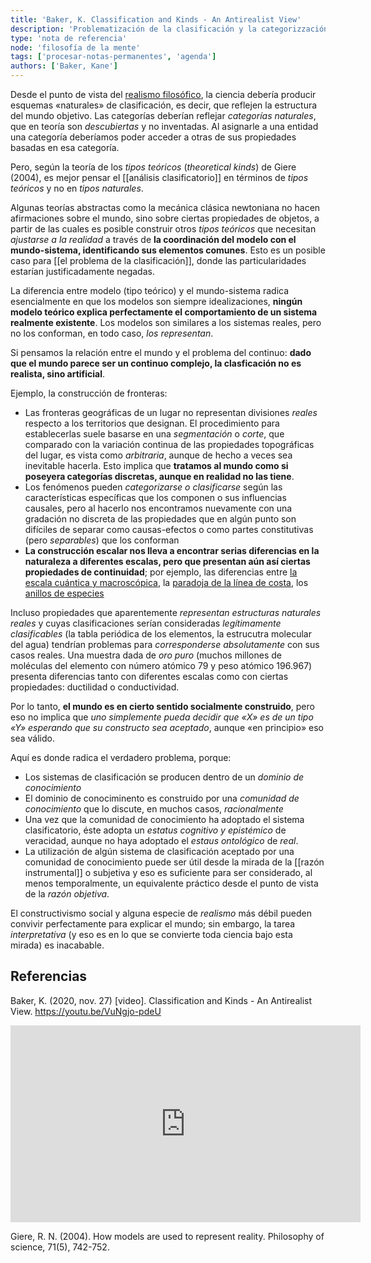 ```yaml
---
title: 'Baker, K. Classification and Kinds - An Antirealist View'
description: 'Problematización de la clasificación y la categorizzación como prácticas científicas realistas'
type: 'nota de referencia'
node: 'filosofía de la mente'
tags: ['procesar-notas-permanentes', 'agenda']
authors: ['Baker, Kane']
---
```


Desde el punto de vista del [realismo filosófico](https://es.wikipedia.org/wiki/Realismo_filos%C3%B3fico), la ciencia debería producir  esquemas «naturales» de clasificación, es decir, que reflejen la estructura del mundo objetivo. Las categorías deberían reflejar *categorías naturales*, que en teoría son *descubiertas* y no inventadas. Al asignarle a una entidad una categoría deberíamos poder acceder a otras de sus propiedades basadas en esa categoría.

Pero, según la teoría de los *tipos teóricos* (*theoretical kinds*) de Giere (2004), es mejor pensar el [[análisis clasificatorio]] en términos de *tipos teóricos* y no en *tipos naturales*.

Algunas teorías abstractas como la mecánica clásica newtoniana no hacen afirmaciones sobre el mundo, sino sobre ciertas propiedades de objetos, a partir de las cuales es posible construir otros *tipos teóricos* que necesitan *ajustarse a la realidad* a través de **la coordinación del modelo con el mundo-sistema, identificando sus elementos comunes**. Esto es un posible caso para [[el problema de la clasificación]], donde las particularidades estarían justificadamente negadas.

La diferencia entre modelo (tipo teórico) y el mundo-sistema radica esencialmente en que los modelos son siempre idealizaciones, **ningún modelo teórico explica perfectamente el comportamiento de un sistema realmente existente**. Los modelos son similares a los sistemas reales, pero no  los conforman, en todo caso, *los representan*.

Si pensamos la relación entre el mundo y el problema del continuo: **dado que el mundo parece ser un continuo complejo, la clasficación no es realista, sino artificial**.

Ejemplo, la construcción de fronteras:

- Las fronteras geográficas de un lugar no representan divisiones *reales* respecto a los territorios que designan. El procedimiento para establecerlas suele basarse en una *segmentación* o *corte*, que comparado con la variación continua de las propiedades topográficas del lugar, es vista como *arbitraria*, aunque de hecho a veces sea inevitable hacerla. Esto implica que **tratamos al mundo como si poseyera categorías discretas, aunque en realidad no las tiene**.
- Los fenómenos pueden *categorizarse o clasificarse* según las características específicas que los componen o sus influencias causales, pero al hacerlo nos encontramos nuevamente con una gradación no discreta de las propiedades que en algún punto son difíciles de separar como causas-efectos o como partes constitutivas (pero *separables*) que los conforman
- **La construcción escalar nos lleva a encontrar serias diferencias en la naturaleza a diferentes escalas, pero que presentan aún así ciertas propiedades de continuidad**; por ejemplo, las diferencias entre [la escala cuántica y macroscópica](https://nexciencia.exactas.uba.ar/sistemas-mesoscopicos-efecto-hall-cuantica-arrachea), la [paradoja de la línea de costa](https://es.wikipedia.org/wiki/Paradoja_de_la_l%25C3%25ADnea_de_costa), los [anillos de especies](https://es.qaz.wiki/wiki/Ring_species)

Incluso propiedades que aparentemente *representan estructuras naturales reales* y cuyas clasificaciones serían consideradas *legítimamente clasificables* (la tabla periódica de los elementos, la estrucutra molecular del agua) tendrían problemas para *corresponderse absolutamente* con sus casos reales. Una muestra dada de *oro puro* (muchos millones de moléculas del elemento con número atómico 79 y peso atómico 196.967) presenta diferencias tanto con diferentes escalas como con ciertas propiedades: ductilidad o conductividad.

Por lo tanto, **el mundo es en cierto sentido socialmente construido**, pero eso no implica que *uno simplemente pueda decidir que «X» es de un tipo «Y» esperando que su constructo sea aceptado*, aunque «en principio» eso sea válido.

Aquí es donde radica el verdadero problema, porque:

- Los sistemas de clasificación se producen dentro de un *dominio de conocimiento*
- El dominio de conociminento es construido por una *comunidad de conocimiento* que lo discute, en muchos casos, *racionalmente*
- Una vez que la comunidad de conocimiento ha adoptado el sistema clasificatorio, éste adopta un *estatus cognitivo y epistémico* de veracidad, aunque no haya adoptado el *estaus ontológico* de *real*.
- La utilización de algún sistema de clasificación aceptado por una comunidad de conocimiento puede ser útil desde la mirada de la [[razón instrumental]] o subjetiva y eso es suficiente para ser considerado, al menos temporalmente, un equivalente práctico desde el punto de vista de la *razón objetiva*.

El constructivismo social y alguna especie de *realismo* más débil pueden convivir perfectamente para explicar el mundo; sin embargo, la tarea *interpretativa* (y eso es en lo que se convierte toda ciencia bajo esta mirada) es inacabable.
 
## Referencias

Baker, K. (2020, nov. 27) \[video\]. Classification and Kinds - An Antirealist View. https://youtu.be/VuNgjo-pdeU

<div class="embed-wrapper"><iframe width="560" height="315" src="https://www.youtube.com/embed/VuNgjo-pdeU?controls=0" frameborder="0" allow="accelerometer; autoplay; clipboard-write; encrypted-media; gyroscope; picture-in-picture" allowfullscreen></iframe></div>

Giere, R. N. (2004). How models are used to represent reality. Philosophy of science, 71(5), 742-752.
